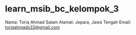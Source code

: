 # learn_msib_bc_kelompok_3 

Nama: Toriq Ahmad Salam
Alamat: Jepara, Jawa Tengah
Email: toriqahmads33@gmail.com
